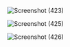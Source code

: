 
![Screenshot (423)](https://github.com/Garvit414/ZeroFi/assets/103891145/b13dde85-7089-4c20-b5d1-55eadaab06b3)

![Screenshot (425)](https://github.com/Garvit414/ZeroFi/assets/103891145/e5c6ad42-e6ad-4894-8c85-6364d01fb589)

![Screenshot (426)](https://github.com/Garvit414/ZeroFi/assets/103891145/e9fa1ff8-161a-4914-ac5c-f937db881fc0)
